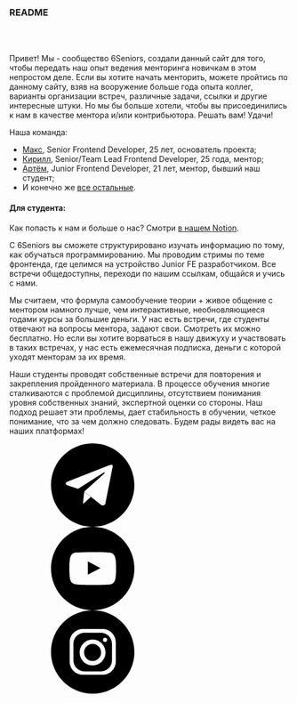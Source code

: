 ### README
<br/>
<br/>

Привет! Мы - сообщество 6Seniors, создали данный сайт для того, чтобы
передать наш опыт ведения менторинга новичкам в этом непростом деле.
Если вы хотите начать менторить, можете пройтись по данному сайту, взяв
на вооружение больше года опыта коллег, варианты организации встреч,
различные задачи, ссылки и другие интересные штуки. Но мы бы больше хотели,
чтобы вы присоединились к нам в качестве ментора и/или контрибьютора.
Решать вам! Удачи!

Наша команда:
- [Макс](https://t.me/csxghd), Senior Frontend Developer, 25 лет, основатель проекта;
- [Кирилл](https://t.me/mrVandermond), Senior/Team Lead Frontend Developer, 25 года, ментор;
- [Артём](https://t.me/katanaaa), Junior Frontend Developer, 21 лет, ментор, бывший наш студент;
- И конечно же [все остальные](https://docs.google.com/spreadsheets/d/1glsNm6TBWLS1z2O0vnukydNKmYqjd6Kr3-YF5yncZXk/edit?usp=sharing).

#### Для студента:

Как попасть к нам и больше о нас? Cмотри [в нашем Notion](https://maximumjavascript.notion.site/b69a591a389c44b09843449b99eec2a0?v=12c58f4bdfc34592904016310f28cd0d).

С 6Seniors вы сможете структурировано изучать информацию
по тому, как обучаться программированию. Мы проводим стримы по теме фронтенда, где целимся на устройство
Junior FE разработчиком. Все встречи общедоступны, переходи по нашим ссылкам, общайся и учись с нами.

Мы считаем, что формула самообучение
теории + живое общение с ментором намного лучше, чем интерактивные,
необновляющиеся годами курсы за большие деньги. У нас есть встречи, где студенты
отвечают на вопросы ментора, задают свои. Смотреть их можно бесплатно.
Но если вы хотите ворваться в нашу движуху и участвовать в таких встречах,
у нас есть ежемесячная подписка, деньги с которой уходят менторам за их время.

Наши студенты проводят собственные встречи для повторения и закрепления пройденного материала.
В процессе обучения многие сталкиваются с проблемой дисциплины, отсутствием понимания уровня
собственных знаний, экспертной оценки со стороны.
Наш подход решает эти проблемы, дает стабильность в обучении, четкое понимание,
что за чем должно следовать. Будем рады видеть вас на наших платформах!

<div class="wrap_icons">
  <a href="https://t.me/sixseniors" target="_blank">
    <svg class="social-icons">
      <use xlink:href="#telegram"></use>
    </svg>
  </a>
  <a href="https://www.youtube.com/channel/UCNj7cgRX4_ZqnT24WqJRKpA" target="_blank">
    <svg class="social-icons">
      <use xlink:href="#youtube"></use>
    </svg>
  </a>
  <a href="https://www.instagram.com/6seniors/" target="_blank">
    <svg class="social-icons">
      <use xlink:href="#instagram"></use>
    </svg>
  </a>
  </div>


<svg style="display:none;">
    <svg id="telegram" xmlns="http://www.w3.org/2000/svg" viewBox="0 0 333334 333334"
      shape-rendering="geometricPrecision" text-rendering="geometricPrecision" image-rendering="optimizeQuality"
      fill-rule="evenodd" clip-rule="evenodd">
      <path
        d="M166667 0c92048 0 166667 74619 166667 166667s-74619 166667-166667 166667S0 258715 0 166667 74619 0 166667 0zm80219 91205l-29735 149919s-4158 10396-15594 5404l-68410-53854s76104-68409 79222-71320c3119-2911 2079-3534 2079-3534 207-3535-5614 0-5614 0l-100846 64043-42002-14140s-6446-2288-7069-7277c-624-4992 7277-7694 7277-7694l166970-65498s13722-6030 13722 3951zm-87637 122889l-27141 24745s-2122 1609-4443 601l5197-45965 26387 20619z" />
    </svg>
    <svg id="instagram" xmlns="http://www.w3.org/2000/svg" viewBox="0 0 3333 3333" shape-rendering="geometricPrecision"
      text-rendering="geometricPrecision" image-rendering="optimizeQuality" fill-rule="evenodd" clip-rule="evenodd">
      <path
        d="M1667 0c920 0 1667 746 1667 1667 0 920-746 1667-1667 1667C747 3334 0 2588 0 1667 0 747 746 0 1667 0zm-390 752h780c293 0 532 237 532 525v778c0 289-239 525-532 525h-780c-293 0-532-236-532-525v-778c0-289 240-525 532-525zm385 421c285 0 516 231 516 516s-231 516-516 516-516-231-516-516 231-516 516-516zm0 174c188 0 341 153 341 341s-153 341-341 341c-189 0-341-153-341-341s153-341 341-341zm499-246c46 0 84 37 84 84 0 46-37 84-84 84-46 0-84-37-84-84 0-46 37-84 84-84zm-820-200h652c245 0 445 199 445 443v656c0 244-200 443-445 443h-652c-245 0-445-199-445-443v-656c0-244 200-443 445-443z" />
    </svg>
    <svg id="youtube" xmlns="http://www.w3.org/2000/svg" viewBox="0 0 3333 3333" shape-rendering="geometricPrecision"
      text-rendering="geometricPrecision" image-rendering="optimizeQuality" fill-rule="evenodd" clip-rule="evenodd">
      <path
        d="M1667 0c920 0 1667 746 1667 1667 0 920-746 1667-1667 1667C747 3334 0 2588 0 1667 0 747 746 0 1667 0zm913 1294s-18-129-74-185c-71-74-151-75-187-79-261-19-652-19-652-19h-1s-392 0-652 19c-36 4-116 5-187 79-56 56-74 185-74 185s-19 151-19 302v141c0 151 19 302 19 302s18 129 74 185c71 74 164 72 206 80 149 14 634 19 634 19s392-1 653-19c36-4 116-5 187-79 56-56 74-185 74-185s19-151 19-302v-141c0-151-19-302-19-302zm-1107 615v-524l504 263-504 261z" />
    </svg>
</svg>
